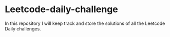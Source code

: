 # Leetcode-daily-challenge

In this repository I will keep track and store the solutions of all the Leetcode Daily challenges.
